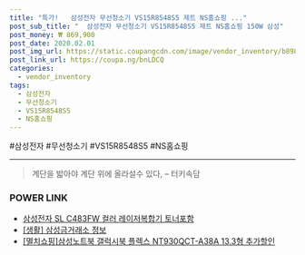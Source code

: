 ```yaml
--- 
title: "특가!   삼성전자 무선청소기 VS15R8548S5 제트 NS홈쇼핑 ..." 
post_sub_title: "  삼성전자 무선청소기 VS15R8548S5 제트 NS홈쇼핑 150W 삼성" 
post_money: ₩ 869,900 
post_date: 2020.02.01 
post_img_url: https://static.coupangcdn.com/image/vendor_inventory/b898/ebd8c96c6c9dc6b0377fc9a6969394bf386fcbd36ec1f82f6c245b0252a6.jpg 
post_link_url: https://coupa.ng/bnLDCQ 
categories: 
  - vendor_inventory 
tags: 
  - 삼성전자 
  - 무선청소기 
  - VS15R8548S5 
  - NS홈쇼핑 
--- 
```

  #삼성전자 #무선청소기 #VS15R8548S5 #NS홈쇼핑 
<hr> 

> 계단을 밟아야 계단 위에 올라설수 있다, – 터키속담 


### POWER LINK

* <a href="https://blog.naver.com/santokki14/221780274650" target="_blank">삼성전자 SL C483FW 컬러 레이저복합기 토너포함</a>
* <a href="https://blog.naver.com/fasyy4321/221764016394" target="_blank"> [생활] 삼성금거래소 정보 </a>
* <a href="https://blog.naver.com/an0733/221784934084" target="_blank">[멸치쇼핑]삼성노트북 갤럭시북 플렉스 NT930QCT-A38A 13.3형 추가할인</a>
